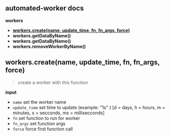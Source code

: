 ## automated-worker docs

**workers**
+ **[workers.create(name, update_time, fn, fn_args, force)](#workerscreatename-update_time-fn-fn_args-force)**
+ **workers.getDataByName()**
+ **workers.getDataByName()**
+ **workers.removeWorkerByName()**


## workers.create(name, update_time, fn, fn_args, force)
> create a worker with this function

**input**
+ `name`        set the worker name
+ `update_time` set time to update (example: "1s" ) [d = days, h = hours, m = minutes, s = secconds, ms = millisecconds]
+ `fn`          set function to run for worker
+ `fn_args`     set function args
+ `force`       force first function call
